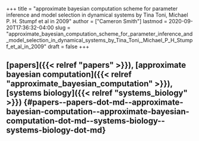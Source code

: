 +++
title = "approximate bayesian computation scheme for parameter inference and model selection in dynamical systems by Tina Toni, Michael P. H. Stumpf et al in 2009"
author = ["Cameron Smith"]
lastmod = 2020-09-20T17:36:32-04:00
slug = "approximate_bayesian_computation_scheme_for_parameter_inference_and_model_selection_in_dynamical_systems_by_Tina_Toni,_Michael_P_H_Stumpf_et_al_in_2009"
draft = false
+++

## [papers]({{< relref "papers" >}}), [approximate bayesian computation]({{< relref "approximate_bayesian_computation" >}}), [systems biology]({{< relref "systems_biology" >}}) {#papers--papers-dot-md--approximate-bayesian-computation--approximate-bayesian-computation-dot-md--systems-biology--systems-biology-dot-md}
